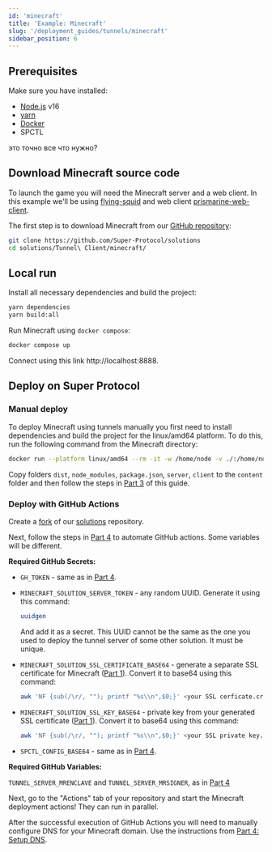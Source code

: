 ```yaml
---
id: 'minecraft'
title: 'Example: Minecraft'
slug: '/deployment_guides/tunnels/minecraft'
sidebar_position: 6
---
```


## Prerequisites

Make sure you have installed:

- [Node.js](https://nodejs.org/en/download/package-manager) v16
- [yarn](https://classic.yarnpkg.com/lang/en/docs/install/#mac-stable)
- [Docker](https://docs.docker.com/engine/install/)
- SPCTL

<Highlight color="red">это точно все что нужно?</Highlight>


## Download Minecraft source code

To launch the game you will need the Minecraft server and a web client.
In this example we'll be using [flying-squid](https://github.com/PrismarineJS/flying-squid) and web client [prismarine-web-client](https://github.com/PrismarineJS/prismarine-web-client).

The first step is to download Minecraft from our [GitHub repository](https://github.com/Super-Protocol/solutions/tree/main/Tunnel%20Client/minecraft):

```bash
git clone https://github.com/Super-Protocol/solutions
cd solutions/Tunnel\ Client/minecraft/
```

## Local run

Install all necessary dependencies and build the project:

```bash
yarn dependencies
yarn build:all
```

Run Minecraft using `docker compose`:

```bash
docker compose up
```

Connect using this link http://localhost:8888.

## Deploy on Super Protocol

### Manual deploy

To deploy Minecraft using tunnels manually you first need to install dependencies and build the project for the linux/amd64 platform. To do this, run the following command from the Minecraft directory:

```bash
docker run --platform linux/amd64 --rm -it -w /home/node -v ./:/home/node node:16-buster yarn dependencies && yarn build:all
```

Copy folders `dist`, `node_modules`, `package.json`, `server`, `client` to the `content` folder and then follow the steps in [Part 3](/developers/deployment_guides/tunnels/manual_run) of this guide.

### Deploy with GitHub Actions

Create a [fork](https://docs.github.com/en/get-started/quickstart/fork-a-repo) of our [solutions](https://github.com/Super-Protocol/solutions) repository.

Next, follow the steps in [Part 4](/developers/deployment_guides/tunnels/repo#preparing-secrets-and-variables) to automate GitHub actions. Some variables will be different.

**Required GitHub Secrets:**

- `GH_TOKEN` - same as in [Part 4](/developers/deployment_guides/tunnels/repo#preparing-secrets-and-variables).

- `MINECRAFT_SOLUTION_SERVER_TOKEN` - any random UUID. Generate it using this command:

  ```bash
  uuidgen
  ```

  And add it as a secret. This UUID cannot be the same as the one you used to deploy the tunnel server of some other solution. It must be unique.

- `MINECRAFT_SOLUTION_SSL_CERTIFICATE_BASE64` - generate a separate SSL certificate for Minecraft ([Part 1](/developers/deployment_guides/tunnels/preparing#generating-ssl-certificate)). Convert it to base64 using this command:

  ```bash
  awk 'NF {sub(/\r/, ""); printf "%s\\n",$0;}' <your SSL cerficate.crt> | base64
  ```

- `MINECRAFT_SOLUTION_SSL_KEY_BASE64` - private key from your generated SSL certificate ([Part 1](/developers/deployment_guides/tunnels/preparing#generating-ssl-certificate)). Convert it to base64 using this command:

  ```bash
  awk 'NF {sub(/\r/, ""); printf "%s\\n",$0;}' <your SSL private key.pem> | base64
  ```

- `SPCTL_CONFIG_BASE64` - same as in [Part 4](/developers/deployment_guides/tunnels/repo#preparing-secrets-and-variables).

**Required GitHub Variables:**

`TUNNEL_SERVER_MRENCLAVE` and `TUNNEL_SERVER_MRSIGNER`, as in [Part 4](/developers/deployment_guides/tunnels/repo#preparing-secrets-and-variables)

Next, go to the "Actions" tab of your repository and start the Minecraft deployment actions! They can run in parallel.

After the successful execution of GitHub Actions you will need to manually configure DNS for your Minecraft domain. Use the instructions from [Part 4: Setup DNS](/developers/deployment_guides/tunnels/repo#setup-dns).

